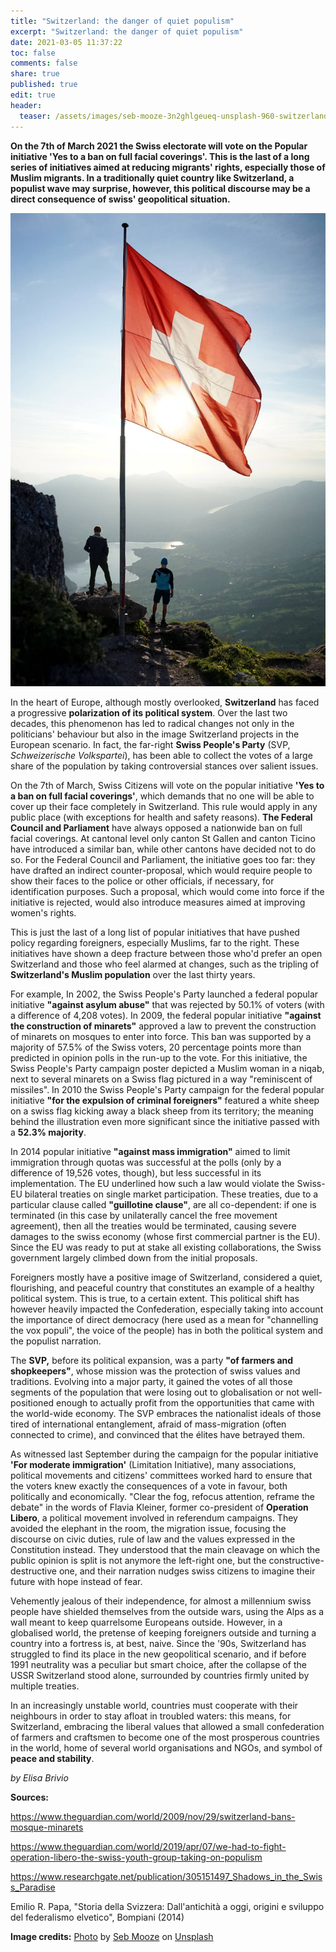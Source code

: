 ```yaml
---
title: "Switzerland: the danger of quiet populism"
excerpt: "Switzerland: the danger of quiet populism"
date: 2021-03-05 11:37:22
toc: false
comments: false
share: true
published: true
edit: true
header:
  teaser: /assets/images/seb-mooze-3n2ghlgeueq-unsplash-960-switzerland.jpg
---
```

**On the 7th of March 2021 the Swiss electorate will vote on the Popular initiative 'Yes to a ban on full facial coverings'. This is the last of a long series of initiatives aimed at reducing migrants' rights, especially those of Muslim migrants. In a traditionally quiet country like Switzerland, a populist wave may surprise, however, this political discourse may be a direct consequence of swiss' geopolitical situation.**

![Swiss flag](/assets/images/seb-mooze-3n2ghlgeueq-unsplash-960-switzerland.jpg)

In the heart of Europe, although mostly overlooked, **Switzerland** has faced a progressive **polarization of its political system**. Over the last two decades, this phenomenon has led to radical changes not only in the politicians' behaviour but also in the image Switzerland projects in the European scenario. In fact, the far-right **Swiss People's Party** (SVP, *Schweizerische Volkspartei*), has been able to collect the votes of a large share of the population by taking controversial stances over salient issues.

On the 7th of March, Swiss Citizens will vote on the popular initiative **'Yes to a ban on full facial coverings'**, which demands that no one will be able to cover up their face completely in Switzerland. This rule would apply in any public place (with exceptions for health and safety reasons). **The Federal Council and Parliament** have always opposed a nationwide ban on full facial coverings. At cantonal level only canton St Gallen and canton Ticino have introduced a similar ban, while other cantons have decided not to do so. For the Federal Council and Parliament, the initiative goes too far: they have drafted an indirect counter-proposal, which would require people to show their faces to the police or other officials, if necessary, for identification purposes. Such a proposal, which would come into force if the initiative is rejected, would also introduce measures aimed at improving women's rights.

This is just the last of a long list of popular initiatives that have pushed policy regarding foreigners, especially Muslims, far to the right. These initiatives have shown a deep fracture between those who'd prefer an open Switzerland and those who feel alarmed at changes, such as the tripling of **Switzerland's Muslim population** over the last thirty years.

For example, In 2002, the Swiss People's Party launched a federal popular initiative **"against asylum abuse"** that was rejected by 50.1% of voters (with a difference of 4,208 votes). In 2009, the federal popular initiative **"against the construction of minarets"** approved a law to prevent the construction of minarets on mosques to enter into force. This ban was supported by a majority of 57.5% of the Swiss voters, 20 percentage points more than predicted in opinion polls in the run-up to the vote. For this initiative, the Swiss People's Party campaign poster depicted a Muslim woman in a niqab, next to several minarets on a Swiss flag pictured in a way "reminiscent of missiles". In 2010 the Swiss People's Party campaign for the federal popular initiative **"for the expulsion of criminal foreigners"** featured a white sheep on a swiss flag kicking away a black sheep from its territory; the meaning behind the illustration even more significant since the initiative passed with a **52.3% majority**.

In 2014 popular initiative **"against mass immigration"** aimed to limit immigration through quotas was successful at the polls (only by a difference of 19,526 votes, though), but less successful in its implementation. The EU underlined how such a law would violate the Swiss-EU bilateral treaties on single market participation. These treaties, due to a particular clause called **"guillotine clause"**, are all co-dependent: if one is terminated (in this case by unilaterally cancel the free movement agreement), then all the treaties would be terminated, causing severe damages to the swiss economy (whose first commercial partner is the EU). Since the EU was ready to put at stake all existing collaborations, the Swiss government largely climbed down from the initial proposals.

Foreigners mostly have a positive image of Switzerland, considered a quiet, flourishing, and peaceful country that constitutes an example of a healthy political system. This is true, to a certain extent. This political shift has however heavily impacted the Confederation, especially taking into account the importance of direct democracy (here used as a mean for "channelling the vox populi", the voice of the people) has in both the political system and the populist narration.

The **SVP,** before its political expansion, was a party **"of farmers and shopkeepers"**, whose mission was the protection of swiss values and traditions. Evolving into a major party, it gained the votes of all those segments of the population that were losing out to globalisation or not well-positioned enough to actually profit from the opportunities that came with the world-wide economy. The SVP embraces the nationalist ideals of those tired of international entanglement, afraid of mass-migration (often connected to crime), and convinced that the élites have betrayed them.

As witnessed last September during the campaign for the popular initiative **'For moderate immigration'** (Limitation Initiative), many associations, political movements and citizens' committees worked hard to ensure that the voters knew exactly the consequences of a vote in favour, both politically and economically. "Clear the fog, refocus attention, reframe the debate" in the words of Flavia Kleiner, former co-president of **Operation Libero**, a political movement involved in referendum campaigns. They avoided the elephant in the room, the migration issue, focusing the discourse on civic duties, rule of law and the values expressed in the Constitution instead. They understood that the main cleavage on which the public opinion is split is not anymore the left-right one, but the constructive-destructive one, and their narration nudges swiss citizens to imagine their future with hope instead of fear.

Vehemently jealous of their independence, for almost a millennium swiss people have shielded themselves from the outside wars, using the Alps as a wall meant to keep quarrelsome Europeans outside. However, in a globalised world, the pretense of keeping foreigners outside and turning a country into a fortress is, at best, naive. Since the '90s, Switzerland has struggled to find its place in the new geopolitical scenario, and if before 1991 neutrality was a peculiar but smart choice, after the collapse of the USSR Switzerland stood alone, surrounded by countries firmly united by multiple treaties.

In an increasingly unstable world, countries must cooperate with their neighbours in order to stay afloat in troubled waters: this means, for Switzerland, embracing the liberal values that allowed a small confederation of farmers and craftsmen to become one of the most prosperous countries in the world, home of several world organisations and NGOs, and symbol of **peace and stability**.

*by Elisa Brivio*

**Sources:**

<https://www.theguardian.com/world/2009/nov/29/switzerland-bans-mosque-minarets>

<https://www.theguardian.com/world/2019/apr/07/we-had-to-fight-operation-libero-the-swiss-youth-group-taking-on-populism>

<https://www.researchgate.net/publication/305151497_Shadows_in_the_Swiss_Paradise>

Emilio R. Papa, "Storia della Svizzera: Dall'antichità a oggi, origini e sviluppo del federalismo elvetico", Bompiani (2014)

**Image credits:** [Photo](https://unsplash.com/photos/3N2GhLGeUeQ) by [Seb Mooze](https://unsplash.com/@mrcalvert?utm_source=unsplash&utm_medium=referral&utm_content=creditCopyText) on [Unsplash](https://unsplash.com/?utm_source=unsplash&utm_medium=referral&utm_content=creditCopyText)